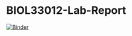 # BIOL33012-Lab-Report
[![Binder](https://mybinder.org/badge_logo.svg)](https://mybinder.org/v2/gh/mbdxreg2/BIOL33012-Lab-Report/master?filepath=rstudio)
